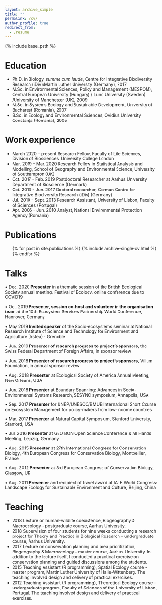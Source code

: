 ```yaml
---
layout: archive_simple
title: ""
permalink: /cv/
author_profile: true
redirect_from:
  - /resume
---
```


{% include base_path %}

Education
======
* Ph.D. in Biology, _summa cum laude_, Centre for Integrative Biodiversity Research (iDiv)/Martin Luther University (Germany), 2017
* M.Sc. in Environmental Sciences, Policy and Management (MESPOM), Central European University (Hungary) / Lund University (Sweden) /University of Manchester (UK), 2009
* M.Sc. in Systems Ecology and Sustainable Development, University of Bucharest (Romania), 2007
* B.Sc. in Ecology and Environmental Sciences, Ovidius University Constanța (Romania), 2005

Work experience
======
* March 2020 – present 	  Research Fellow, Faculty of Life Sciences, Division of Biosciences, University College London
* Mar. 2019 – Mar. 2020 	Research Fellow in Statistical Analysis and Modelling, School of Geography and Environmental Science, University of Southampton (UK)
* Oct. 2017 - Feb. 2019 	Postdoctoral Researcher at Aarhus University, Department of Bioscience (Denmark)
* Oct. 2013 - Jun. 2017 	Doctoral researcher, German Centre for Integrative Biodiversity Research (iDiv) (Germany)
* Jul. 2010 - Sept. 2013 	Research Assistant, University of Lisbon, Faculty of Sciences (Portugal)
* Apr. 2006 - Jun. 2010 	Analyst, National Environmental Protection Agency (Romania)

Publications
======
  <ul>{% for post in site.publications %}
    {% include archive-single-cv.html %}
  {% endfor %}</ul>
  
Talks
======
•	Dec. 2020	  **Presenter** in a thematic session of the British Ecological Society annual meeting, Festival of Ecology, online conference due to COVID19

•	Oct. 2019 	**Presenter, session co-host and volunteer in the organisation team** at the 10th Ecosystem Services Partnership World Conference, Hannover, Germany

•	May 2019 	  **Invited speaker** of the Socio-ecosystems seminar at National Research Institute of Science and Technology for Environment and Agriculture (Irstea) - Grenoble

•	Jun. 2019 	**Presenter of research progress to project’s sponsors**, the Swiss Federal Department of Foreign Affairs, in sponsor review

•	Jun. 2018 	**Presenter of research progress to project’s sponsors**, Villum Foundation, in annual sponsor review 

•	Aug. 2018 	**Presenter** at Ecological Society of America Annual Meeting, New Orleans, USA

•	Jun. 2018 	**Presenter** at Boundary Spanning: Advances in Socio-Environmental Systems Research, SESYNC symposium, Annapolis, USA

•	Sep. 2017 	**Presenter** for UNEP/UNESCO/BMUB International Short Course on Ecosystem Management for policy-makers from low-income countries

•	Mar. 2017  	**Presenter** at Natural Capital Symposium, Stanford University, Stanford, USA

•	Jul. 2016 	**Presenter** at GEO BON Open Science Conference & All Hands Meeting, Leipzig, Germany 

•	Aug. 2015 	**Presenter** at 27th International Congress for Conservation Biology, 4th European Congress for Conservation Biology, Montpellier, France 

•	Aug. 2012 	**Presenter** at 3rd European Congress of Conservation Biology, Glasgow, UK 

•	Aug. 2011 	**Presenter** and recipient of travel award at IALE World Congress: Landscape Ecology for Sustainable Environment and Culture, Beijing, China
  
Teaching
======
* 2018		Lecture on human-wildlife coexistence, Biogeography & Macroecology - postgraduate course, Aarhus University. 
* 2018		Supervision of four students for nine weeks conducting a research project for Theory and Practice in Biological Research – undergraduate course, Aarhus University. 
* 2017		Lecture on conservation planning and area prioritization, Biogeography & Macroecology - master course, Aarhus University. In addition to the lecture itself, I conducted a practical exercise on conservation planning and guided discussions among the students. 
* 2015		Teaching Assistant (R programming), Spatial Ecology course - master program, Martin Luther University of Halle-Wittenberg. The teaching involved design and delivery of practical exercises. 
* 2012		Teaching Assistant (R programming), Theoretical Ecology course - undergraduate program, Faculty of Sciences of the University of Lisbon, Portugal. The teaching involved design and delivery of practical exercises. 

  


